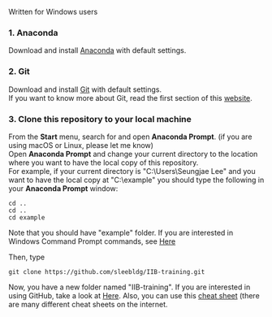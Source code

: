Written for Windows users

### 1. Anaconda
Download and install [Anaconda](https://www.anaconda.com/products/individual#Downloads) with default settings.

### 2. Git
Download and install [Git](https://git-scm.com/) with default settings.<br>
If you want to know more about Git, read the first section of this [website](https://en.wikipedia.org/wiki/Git).

### 3. Clone this repository to your local machine
From the **Start** menu, search for and open **Anaconda Prompt**. (if you are using macOS or Linux, please let me know)<br>
Open **Anaconda Prompt** and change your current directory to the location where you want to have the local copy of this repository.<br>
For example, if your current directory is "C:\Users\Seungjae Lee" and you want to have the local copy at "C:\example" you should type the following in your **Anaconda Prompt** window:
```
cd ..
cd ..
cd example
```
Note that you should have "example" folder. If you are interested in Windows Command Prompt commands, see [Here](http://www.cs.columbia.edu/~sedwards/classes/2015/1102-fall/Command%20Prompt%20Cheatsheet.pdf)


Then, type
```
git clone https://github.com/sleebldg/IIB-training.git
```
Now, you have a new folder named "IIB-training".
If you are interested in using GitHub, take a look at [Here](https://guides.github.com/activities/hello-world/). Also, you can use this [cheat sheet](https://education.github.com/git-cheat-sheet-education.pdf) (there are many different cheat sheets on the internet.

